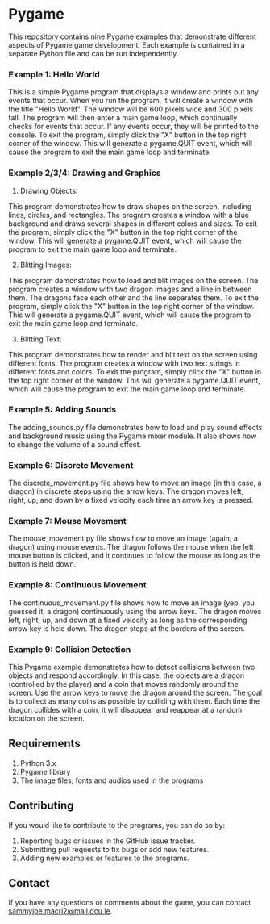 # **Pygame**
This repository contains nine Pygame examples that demonstrate different aspects of Pygame game development. Each example is contained in a separate Python file and can be run independently.

### **Example 1: Hello World**
This is a simple Pygame program that displays a window and prints out any events that occur.
When you run the program, it will create a window with the title "Hello World". The window will be 600 pixels wide and 300 pixels tall.
The program will then enter a main game loop, which continually checks for events that occur. If any events occur, they will be printed to the console.
To exit the program, simply click the "X" button in the top right corner of the window. This will generate a pygame.QUIT event, which will cause the program to exit the main game loop and terminate.

### **Example 2/3/4:  Drawing and Graphics**
1. Drawing Objects:

This program demonstrates how to draw shapes on the screen, including lines, circles, and rectangles. The program creates a window with a blue background and draws several shapes in different colors and sizes.
To exit the program, simply click the "X" button in the top right corner of the window. This will generate a pygame.QUIT event, which will cause the program to exit the main game loop and terminate.

2. Blitting Images:

This program demonstrates how to load and blit images on the screen. The program creates a window with two dragon images and a line in between them. The dragons face each other and the line separates them.
To exit the program, simply click the "X" button in the top right corner of the window. This will generate a pygame.QUIT event, which will cause the program to exit the main game loop and terminate.

3. Blitting Text:

This program demonstrates how to render and blit text on the screen using different fonts. The program creates a window with two text strings in different fonts and colors.
To exit the program, simply click the "X" button in the top right corner of the window. This will generate a pygame.QUIT event, which will cause the program to exit the main game loop and terminate.

### **Example 5: Adding Sounds**
The adding_sounds.py file demonstrates how to load and play sound effects and background music using the Pygame mixer module. It also shows how to change the volume of a sound effect.

### **Example 6: Discrete Movement**
The discrete_movement.py file shows how to move an image (in this case, a dragon) in discrete steps using the arrow keys. The dragon moves left, right, up, and down by a fixed velocity each time an arrow key is pressed.

### **Example 7: Mouse Movement**
The mouse_movement.py file shows how to move an image (again, a dragon) using mouse events. The dragon follows the mouse when the left mouse button is clicked, and it continues to follow the mouse as long as the button is held down.

### **Example 8: Continuous Movement**
The continuous_movement.py file shows how to move an image (yep, you guessed it, a dragon) continuously using the arrow keys. The dragon moves left, right, up, and down at a fixed velocity as long as the corresponding arrow key is held down. The dragon stops at the borders of the screen.

### **Example 9: Collision Detection**
This Pygame example demonstrates how to detect collisions between two objects and respond accordingly. In this case, the objects are a dragon (controlled by the player) and a coin that moves randomly around the screen.
Use the arrow keys to move the dragon around the screen. The goal is to collect as many coins as possible by colliding with them. Each time the dragon collides with a coin, it will disappear and reappear at a random location on the screen.

## **Requirements**
1. Python 3.x
2. Pygame library
3. The image files, fonts and audios used in the programs 

## **Contributing**
If you would like to contribute to the programs, you can do so by:
1. Reporting bugs or issues in the GitHub issue tracker.
2. Submitting pull requests to fix bugs or add new features.
2. Adding new examples or features to the programs.

## **Contact**
If you have any questions or comments about the game, you can contact sammyjoe.macri2@mail.dcu.ie.

